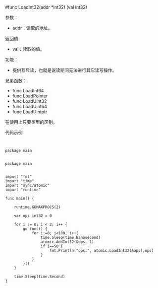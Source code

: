 #func LoadInt32(addr *int32) (val int32)

参数：

-	addr：读取的地址。

返回值

-	val：读取的值。

功能：

-	提供互斥读，也就是说读期间无法进行其它读写操作。

兄弟函数：

-	func LoadInt64
-	func LoadPointer
-	func LoadUint32
-	func LoadUint64
-	func LoadUintptr

在使用上只要类型的区别。

代码示例
<pre><code>

package main


package main


import "fmt"
import "time"
import "sync/atomic"
import "runtime"

func main() {

    runtime.GOMAXPROCS(2)

    var ops int32 = 0

    for i := 0; i < 2; i++ {
        go func() {
            for i:=0; i<100; i++{
                time.Sleep(time.Nanosecond)
                atomic.AddInt32(&ops, 1)
                if i==50 {
                    fmt.Println("ops:", atomic.LoadInt32(&ops),ops)
                }
            }
        }()
    }

    time.Sleep(time.Second)
}



</code></pre>